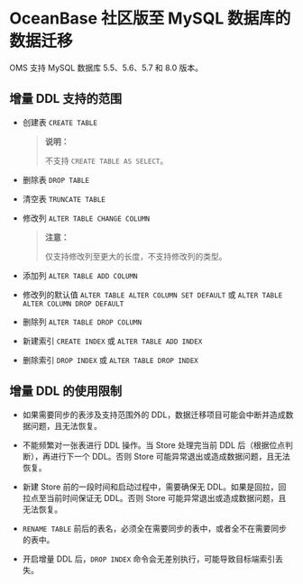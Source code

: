 # OceanBase 社区版至 MySQL 数据库的数据迁移

OMS 支持 MySQL 数据库 5.5、5.6、5.7 和 8.0 版本。

## 增量 DDL 支持的范围

* 创建表 `CREATE TABLE`

    >**说明：**
    >
    >不支持 `CREATE TABLE AS SELECT`。

* 删除表 `DROP TABLE`

* 清空表 `TRUNCATE TABLE`

* 修改列 `ALTER TABLE CHANGE COLUMN`

    >**注意：**
    >
    >仅支持修改列至更大的长度，不支持修改列的类型。

* 添加列 `ALTER TABLE ADD COLUMN`

* 修改列的默认值 `ALTER TABLE ALTER COLUMN SET DEFAULT` 或 `ALTER TABLE ALTER COLUMN DROP DEFAULT`

* 删除列 `ALTER TABLE DROP COLUMN`

* 新建索引 `CREATE INDEX` 或 `ALTER TABLE ADD INDEX`

* 删除索引 `DROP INDEX` 或 `ALTER TABLE DROP INDEX`

## 增量 DDL 的使用限制

* 如果需要同步的表涉及支持范围外的 DDL，数据迁移项目可能会中断并造成数据问题，且无法恢复。

* 不能频繁对一张表进行 DDL 操作。当 Store 处理完当前 DDL 后（根据位点判断），再进行下一个 DDL。否则 Store 可能异常退出或造成数据问题，且无法恢复。

* 新建 Store 前的一段时间和启动过程中，需要确保无 DDL。如果是回拉，回拉点至当前时间保证无 DDL。否则 Store 可能异常退出或造成数据问题，且无法恢复。

* `RENAME TABLE` 前后的表名，必须全在需要同步的表中，或者全不在需要同步的表中。

* 开启增量 DDL 后，`DROP INDEX` 命令会无差别执行，可能导致目标端索引丢失。
